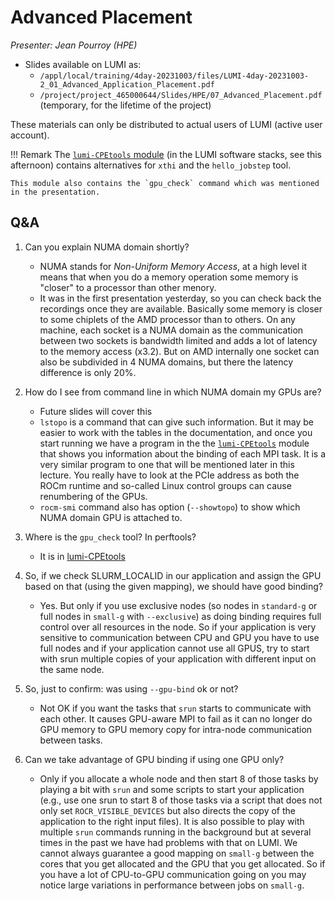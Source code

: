 # Advanced Placement

*Presenter: Jean Pourroy (HPE)*

<!--
Course materials will be provided during and after the course.
-->

-   Slides available on LUMI as:
    -   `/appl/local/training/4day-20231003/files/LUMI-4day-20231003-2_01_Advanced_Application_Placement.pdf`
    -   `/project/project_465000644/Slides/HPE/07_Advanced_Placement.pdf` (temporary, for the lifetime of the project)
<!--
-   Recording available on LUMI as:
    `/appl/local/training/4day-20231003/recordings/2_01_Advanced_Application_Placement.mp4`
-->

These materials can only be distributed to actual users of LUMI (active user account).

!!! Remark
    The [`lumi-CPEtools` module](https://lumi-supercomputer.github.io/LUMI-EasyBuild-docs/l/lumi-CPEtools/) 
    (in the LUMI software stacks, see this afternoon) contains alternatives for `xthi` and the `hello_jobstep` tool.

    This module also contains the `gpu_check` command which was mentioned in the presentation.
    

## Q&A

1.  Can you explain NUMA domain shortly?

    -   NUMA stands for _Non-Uniform Memory Access_, at a high level it means that when you do a memory operation some memory is "closer" to a processor than other menory.
    -   It was in the first presentation yesterday, so you can check back the recordings once they are available. Basically some memory is closer to some chiplets of the AMD processor than to others. On any machine, each socket is a NUMA domain as the communication between two sockets is bandwidth limited and adds a lot of latency to the memory access (x3.2). But on AMD internally one socket can also be subdivided in 4 NUMA domains, but there the latency difference is only 20%. 


2.  How do I see from command line in which NUMA domain my GPUs are?

    -    Future slides will cover this
    -   `lstopo` is a command that can give such information. But it may be easier to work with the tables in the documentation, and once you start running we have a program in the the [`lumi-CPEtools`](https://lumi-supercomputer.github.io/LUMI-EasyBuild-docs/l/lumi-CPEtools/) module that shows you information about the binding of each MPI task. It is a very similar program to one that will be mentioned later in this lecture. You really have to look at the PCIe address as both the ROCm runtime and so-called Linux control groups can cause renumbering of the GPUs.
    -   `rocm-smi` command also has option (`--showtopo`) to show which NUMA domain GPU is attached to.


3.  Where is the `gpu_check` tool? In perftools?

    -   It is in [lumi-CPEtools](https://lumi-supercomputer.github.io/LUMI-EasyBuild-docs/l/lumi-CPEtools/)


4.  So, if we check SLURM_LOCALID in our application and assign the GPU based on that (using the given mapping), we should have good binding?

    -   Yes. But only if you use exclusive nodes (so nodes in `standard-g` or full nodes in `small-g` with `--exclusive`) as doing binding requires full control over all resources in the node. So if your application is very sensitive to communication between CPU and GPU you have to use full nodes and if your application cannot use all GPUS, try to start with srun multiple copies of your application with different input on the same node.











1. So, just to confirm: was using `--gpu-bind` ok or not?

    -    Not OK if you want the tasks that `srun` starts to communicate with each other. It causes GPU-aware MPI to fail as it can no longer do GPU memory to GPU memory copy for intra-node communication between tasks.

2. Can we take advantage of GPU binding if using one GPU only?

    -   Only if you allocate a whole node and then start 8 of those tasks by playing a bit with `srun` and some scripts to start your application (e.g., use one srun to start 8 of those tasks via a script that does not only set `ROCR_VISIBLE_DEVICES` but also directs the copy of the application to the right input files). It is also possible to play with multiple `srun` commands running in the background but at several times in the past we have had problems with that on LUMI. We cannot always guarantee a good mapping on `small-g` between the cores that you get allocated and the GPU that you get allocated. So if you have a lot of CPU-to-GPU communication going on you may notice large variations in performance between jobs on `small-g`. 


